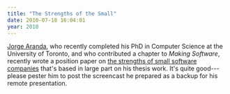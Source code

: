 ```yaml
---
title: "The Strengths of the Small"
date: 2010-07-18 16:04:01
year: 2010
---
```

<a href="http://catenary.wordpress.com/">Jorge Aranda</a>, who recently completed his PhD in Computer Science at the University of Toronto, and who contributed a chapter to <em>Making Software</em>, recently wrote a position paper on <a href="http://catenary.wordpress.com/2010/07/14/the-strengths-of-small-software-organizations/">the strengths of small software companies</a> that's based in large part on his thesis work. It's quite good---please pester him to post the screencast he prepared as a backup for his remote presentation.
